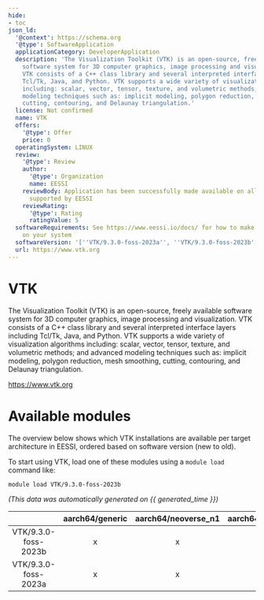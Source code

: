 ```yaml
---
hide:
- toc
json_ld:
  '@context': https://schema.org
  '@type': SoftwareApplication
  applicationCategory: DeveloperApplication
  description: 'The Visualization Toolkit (VTK) is an open-source, freely available
    software system for 3D computer graphics, image processing and visualization.
    VTK consists of a C++ class library and several interpreted interface layers including
    Tcl/Tk, Java, and Python. VTK supports a wide variety of visualization algorithms
    including: scalar, vector, tensor, texture, and volumetric methods; and advanced
    modeling techniques such as: implicit modeling, polygon reduction, mesh smoothing,
    cutting, contouring, and Delaunay triangulation.'
  license: Not confirmed
  name: VTK
  offers:
    '@type': Offer
    price: 0
  operatingSystem: LINUX
  review:
    '@type': Review
    author:
      '@type': Organization
      name: EESSI
    reviewBody: Application has been successfully made available on all architectures
      supported by EESSI
    reviewRating:
      '@type': Rating
      ratingValue: 5
  softwareRequirements: See https://www.eessi.io/docs/ for how to make EESSI available
    on your system
  softwareVersion: '[''VTK/9.3.0-foss-2023a'', ''VTK/9.3.0-foss-2023b'']'
  url: https://www.vtk.org
---
```


VTK
===


The Visualization Toolkit (VTK) is an open-source, freely available software system for 3D computer graphics, image processing and visualization. VTK consists of a C++ class library and several interpreted interface layers including Tcl/Tk, Java, and Python. VTK supports a wide variety of visualization algorithms including: scalar, vector, tensor, texture, and volumetric methods; and advanced modeling techniques such as: implicit modeling, polygon reduction, mesh smoothing, cutting, contouring, and Delaunay triangulation.

https://www.vtk.org
# Available modules


The overview below shows which VTK installations are available per target architecture in EESSI, ordered based on software version (new to old).

To start using VTK, load one of these modules using a `module load` command like:

```shell
module load VTK/9.3.0-foss-2023b
```

*(This data was automatically generated on {{ generated_time }})*  

| |aarch64/generic|aarch64/neoverse_n1|aarch64/neoverse_v1|x86_64/generic|x86_64/amd/zen2|x86_64/amd/zen3|x86_64/amd/zen4|x86_64/intel/haswell|x86_64/intel/sapphirerapids|x86_64/intel/skylake_avx512|
| :---: | :---: | :---: | :---: | :---: | :---: | :---: | :---: | :---: | :---: | :---: |
|VTK/9.3.0-foss-2023b|x|x|x|x|x|x|x|x|x|x|
|VTK/9.3.0-foss-2023a|x|x|x|x|x|x|x|x|x|x|
